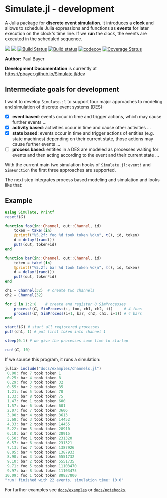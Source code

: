 # Simulate.jl - development

A Julia package for **discrete event simulation**. It introduces a **clock** and allows to schedule Julia expressions and functions as **events** for later execution on the clock's time line. If we **run** the clock, the events are executed in the scheduled sequence.

[![](https://img.shields.io/badge/docs-stable-blue.svg)](https://pbayer.github.io/Simulate.jl/stable)
[![](https://img.shields.io/badge/docs-dev-blue.svg)](https://pbayer.github.io/Simulate.jl/dev)
[![Build Status](https://travis-ci.com/pbayer/Simulate.jl.svg?branch=dev)](https://travis-ci.com/pbayer/Simulate.jl)
[![Build status](https://ci.appveyor.com/api/projects/status/p5trstrte9il7rm1/branch/dev?svg=true)](https://ci.appveyor.com/project/pbayer/simulate-jl-ueug1/branch/dev)
[![codecov](https://codecov.io/gh/pbayer/Simulate.jl/branch/dev/graph/badge.svg)](https://codecov.io/gh/pbayer/Simulate.jl)
[![Coverage Status](https://coveralls.io/repos/github/pbayer/Simulate.jl/badge.svg?branch=dev)](https://coveralls.io/github/pbayer/Simulate.jl?branch=dev)

**Author:** Paul Bayer

**Development Documentation** is currently at https://pbayer.github.io/Simulate.jl/dev

## Intermediate goals for development

I want to develop `Simulate.jl` to support four major approaches to modeling and simulation of discrete event systems (DES):

- [x] **event based**: events occur in time and trigger actions, which may
cause further events …
- [x] **activity based**: activities occur in time and cause other activities …
- [x] **state based**: events occur in time and trigger actions of entities (e.g. state machines) depending on their current state, those actions may cause further events …
- [ ] **process based**: entities in a DES are modeled as processes waiting for
events and then acting according to the event and their current state …

With the current main two simulation hooks of `Simulate.jl`: `event!` and `SimFunction` the first three approaches are supported.

The next step integrates process based modeling and simulation and looks like that:

## Example

```julia
using Simulate, Printf
reset!(𝐶)

function foo(in::Channel, out::Channel, id)
    token = take!(in)
    @printf("%5.2f: foo %d took token %d\n", τ(), id, token)
    d = delay!(rand())
    put!(out, token+id)
end

function bar(in::Channel, out::Channel, id)
    token = take!(in)
    @printf("%5.2f: bar %d took token %d\n", τ(), id, token)
    d = delay!(rand())
    put!(out, token*id)
end

ch1 = Channel(32)  # create two channels
ch2 = Channel(32)

for i in 1:2:8    # create and register 8 SimProcesses
    process!(𝐶, SimProcess(i, foo, ch1, ch2, i))     # 4 foos
    process!(𝐶, SimProcess(i+1, bar, ch2, ch1, i+1)) # 4 bars
end

start!(𝐶) # start all registered processes
put!(ch1, 1) # put first token into channel 1

sleep(0.1) # we give the processes some time to startup

run!(𝐶, 10)
```

If we source this program, it runs a simulation:

```julia
julia> include("docs/examples/channels.jl")
 0.00: foo 7 took token 1
 0.25: bar 4 took token 8
 0.29: foo 3 took token 32
 0.55: bar 2 took token 35
 1.21: foo 5 took token 70
 1.33: bar 8 took token 75
 1.47: foo 1 took token 600
 1.57: bar 6 took token 601
 2.07: foo 7 took token 3606
 3.00: bar 4 took token 3613
 3.68: foo 3 took token 14452
 4.33: bar 2 took token 14455
 5.22: foo 5 took token 28910
 6.10: bar 8 took token 28915
 6.50: foo 1 took token 231320
 6.57: bar 6 took token 231321
 7.13: foo 7 took token 1387926
 8.05: bar 4 took token 1387933
 8.90: foo 3 took token 5551732
 9.10: bar 2 took token 5551735
 9.71: foo 5 took token 11103470
 9.97: bar 8 took token 11103475
10.09: foo 1 took token 88827800
"run! finished with 22 events, simulation time: 10.0"
```

For further examples see [`docs/examples`](https://github.com/pbayer/Simulate.jl/tree/master/docs/examples) or [`docs/notebooks`](https://github.com/pbayer/Simulate.jl/tree/master/docs/notebooks).
